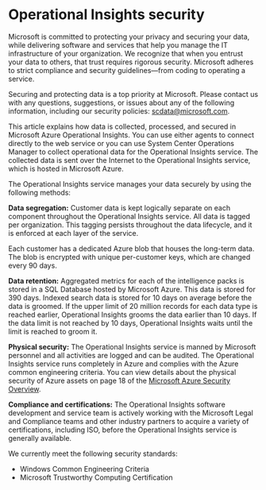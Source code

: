 <properties urlDisplayName="Operational Insights security" pageTitle="Operational Insights security" metaKeywords="" description="Operational Insights is an analysis service that enables IT administrators to gain deep insight across on-premises and cloud environments. It enables you to interact with real-time and historical machine data to rapidly develop custom insights, and provides Microsoft and community-developed patterns for analyzing data." metaCanonical="" services="operational-insights" documentationCenter="" title="What is Operational Insights?" authors="banders" solutions="" manager="johndaw" editor="" />

<tags ms.service="operational-insights" ms.workload="appservices" ms.tgt_pltfrm="na" ms.devlang="na" ms.topic="article" ms.date="11/06/2014" ms.author="banders" />





<h1 id="">Operational Insights security</h1>


Microsoft is committed to protecting your privacy and securing your data, while delivering software and services that help you manage the IT infrastructure of your organization. We recognize that when you entrust your data to others, that trust requires rigorous security. Microsoft adheres to strict compliance and security guidelines—from coding to operating a service.

Securing and protecting data is a top priority at Microsoft. Please contact us with any questions, suggestions, or issues about any of the following information, including our security policies: <a href="mailto:scdata@microsoft.com" target="_blank">scdata@microsoft.com</a>.

This article explains how data is collected, processed, and secured in Microsoft Azure Operational Insights. You can use either agents to connect directly to the web service or you can use System Center Operations Manager to collect operational data for the Operational Insights service. The collected data is sent over the Internet to the Operational Insights service, which is hosted in Microsoft Azure.

The Operational Insights service manages your data securely by using the following methods:

**Data segregation:** Customer data is kept logically separate on each component throughout the Operational Insights service. All data is tagged per organization. This tagging persists throughout the data lifecycle, and it is enforced at each layer of the service. 

Each customer has a dedicated Azure blob that houses the long-term data. The blob is encrypted with unique per-customer keys, which are changed every 90 days.

**Data retention:** Aggregated metrics for each of the intelligence packs is stored in a SQL Database hosted by Microsoft Azure. This data is stored for 390 days. Indexed search data is stored for 10 days on average before the data is groomed. If the upper limit of 20 million records for each data type is reached earlier, Operational Insights grooms the data earlier than 10 days. If the data limit is not reached by 10 days, Operational Insights waits until the limit is reached to groom it.

**Physical security:** The Operational Insights service is manned by Microsoft personnel and all activities are logged and can be audited. The Operational Insights service runs completely in Azure and complies with the Azure common engineering criteria. You can view details about the physical security of Azure assets on page 18 of the  <a href="http://download.microsoft.com/download/6/0/2/6028B1AE-4AEE-46CE-9187-641DA97FC1EE/Windows%20Azure%20Security%20Overview%20v1.01.pdf" target="_blank">Microsoft Azure Security Overview</a>.

**Compliance and certifications:** The Operational Insights software development and service team is actively working with the Microsoft Legal and Compliance teams and other industry partners to acquire a variety of certifications, including ISO, before the Operational Insights service is generally available.

We currently meet the following security standards:

- Windows Common Engineering Criteria
- Microsoft Trustworthy Computing Certification



<!--HONumber=35_2-->
